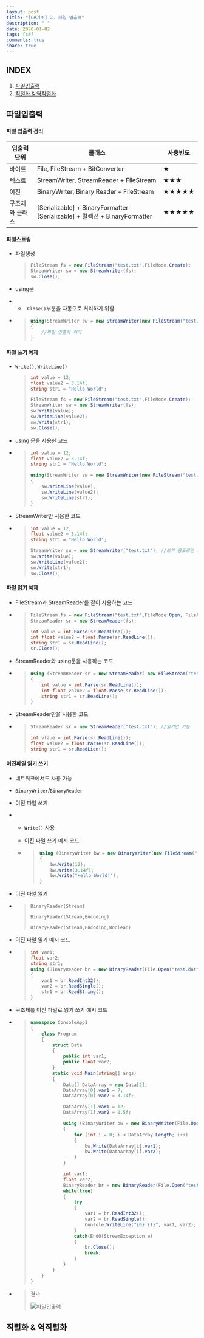 ```yaml
---
layout: post
title: "[C#기초] 2. 파일 입출력"
description: " "
date: 2020-01-02
tags: [c#]
comments: true
share: true
---
```


## INDEX

1. [파일입출력](#파일입출력)
2. [직렬화 & 역직렬화](#직렬화--역직렬화)



## 파일입출력

#### 파일 입출력 정리

| 입출력 단위     | 클래스                                                       | 사용빈도 |
| --------------- | ------------------------------------------------------------ | -------- |
| 바이트          | File, FileStream + BitConverter                              | ★        |
| 텍스트          | StreamWriter, StreamReader + FileStream                      | ★★★      |
| 이진            | BinaryWriter, Binary Reader + FileStream                     | ★★★★★    |
| 구조체와 클래스 | [Serializable] + BinaryFormatter  [Serializable] + 컬렉션  + BinaryFormatter | ★★★★★    |



#### 파일스트림 

- 파일생성

  > ```c#
  > FileStream fs = new FileStream("test.txt",FileMode.Create);
  > StreamWriter sw = new StreamWriter(fs);
  > sw.Close();
  > ```

- using문

- - `.Close()`부분을 자동으로 처리하기 위함

- > ```c#
  > using(StreamWriter sw = new StreamWriter(new FileStream("test.txt",FileMode.Create))
  > {
  > 	//파일 입출력 처리
  > }
  > ```



#### 파일 쓰기 예제

- `Write()`, `WriteLine()`

  > ```c#
  > int value = 12;
  > float value2 = 3.14f;
  > string str1 = "Hello World";
  > 
  > FileStream fs = new FileStream("test.txt",FileMode.Create);
  > StreamWriter sw = new StreamWriter(fs);
  > sw.Write(value);
  > sw.WriteLine(value2);
  > sw.Write(str1);
  > sw.Close();
  > ```

- using 문을 사용한 코드

- > ```c#
  > int value = 12;
  > float value2 = 3.14f;
  > string str1 = "Hello World";
  > 
  > using(StreamWriter sw = new StreamWriter(new FileStream("test.txt",FileMode.Create))
  > {
  >     sw.WriteLine(value);
  >     sw.WriteLine(value2);
  >     sw.WriteLine(str1);
  > }
  > ```

- StreamWriter만 사용한 코드

- > ```c#
  > int value = 12;
  > float value2 = 3.14f;
  > string str1 = "Hello World";
  > 
  > StreamWriter sw = new StreamWriter("test.txt"); //쓰기 용도로만 사용 가능 
  > sw.Write(value);
  > sw.WriteLine(value2);
  > sw.Write(str1);
  > sw.Close();
  > ```

#### 파일 읽기 예제

- FileStream과 StreamReader를 같이 사용하는 코드

- > ```c#
  > FileStream fs = new FileStream("test.txt",FileMode.Open, FileAccess.Read);
  > StreamReader sr = new StreamReader(fs);
  > 
  > int value = int.Parse(sr.ReadLine());
  > int float value2 = float.Parse(sr.ReadLine());
  > string str1 = sr.ReadLine();
  > sr.Close();
  > ```
  >
  > 

- StreamReader와 using문을 사용하는 코드

- > ```c#
  > using (StreamReader sr = new StreamReader( new FileStream("test.txt",FileMode.Open)))
  > {
  >     int value = int.Parse(sr.ReadLine());
  >     int float value2 = float.Parse(sr.ReadLine());
  >     string str1 = sr.ReadLine();
  > }
  > ```

- StreamReader만을 사용한 코드

- > ```c#
  > StreamReader sr = new StreamReader("test.txt"); //읽기만 가능
  > 
  > int vlaue = int.Parse(sr.ReadLine());
  > float value2 = float.Parse(sr.ReadLine());
  > string str1 = sr.ReadLien();
  > ```



#### 이진파일 읽기 쓰기

- 네트워크에서도 사용 가능

- `BinaryWriter`/`BinaryReader`

- 이진 파일 쓰기

- - `Write()` 사용

  - 이진 파일 쓰기 예시 코드

  - > ```c#
    > using (BinaryWriter bw = new BinaryWriter(new FileStream("test.dat", FileMode.Create)))
    > {
    >     bw.Write(12);
    >     bw.Write(3.14f);
    >     bw.Write("Hello World!");
    > }
    > ```
    >
    > 

- 이진 파일 읽기

- > `BinaryReader(Stream)`
  >
  > `BinaryReader(Stream,Encoding)`
  >
  > `BinaryReader(Stream,Encoding,Boolean)`

- 이진 파일 읽기 예시 코드

- > ```c#
  > int var1;
  > float var2;
  > string str1;
  > using (BinaryReader br = new BinaryReader(File.Open("test.dat", FileMode.Open)))
  > {
  >     var1 = br.ReadInt32();
  >     var2 = br.ReadSingle();
  >     str1 = br.ReadString();
  > }
  > 
  > ```

- 구조체를 이진 파일로 읽기 쓰기 예시 코드

- > ```c#
  > namespace ConsoleApp1
  > {
  >     class Program
  >     {
  >         struct Data
  >         {
  >             public int var1;
  >             public float var2;
  >         }
  >         static void Main(string[] args)
  >         {
  >             Data[] DataArray = new Data[2];
  >             DataArray[0].var1 = 7;
  >             DataArray[0].var2 = 3.14f;
  > 
  >             DataArray[1].var1 = 12;
  >             DataArray[1].var2 = 0.5f;
  > 
  >             using (BinaryWriter bw = new BinaryWriter(File.Open("test.txt", FileMode.Create)))
  >             {
  >                 for (int i = 0; i < DataArray.Length; i++)
  >                 {
  >                     bw.Write(DataArray[i].var1);
  >                     bw.Write(DataArray[i].var2);
  >                 }
  >             }
  > 
  >             int var1;
  >             float var2;
  >             BinaryReader br = new BinaryReader(File.Open("test.txt", FileMode.Open));
  >             while(true)
  >             {
  >                 try
  >                 {
  >                     var1 = br.ReadInt32();
  >                     var2 = br.ReadSingle();
  >                     Console.WriteLine("{0} {1}", var1, var2);
  >                 }
  >                 catch(EndOfStreamException e)
  >                 {
  >                     br.Close();
  >                     break;
  >                 }
  >             }
  >         }
  >     }
  > }
  > ```

- > 결과
  >
  > ![파일입출력](https://github.com/colinch4/colinch4.github.io/blob/master/_posts/2020/C%23/images/파일입출력_1.png?raw=true)

## 직렬화 & 역직렬화
